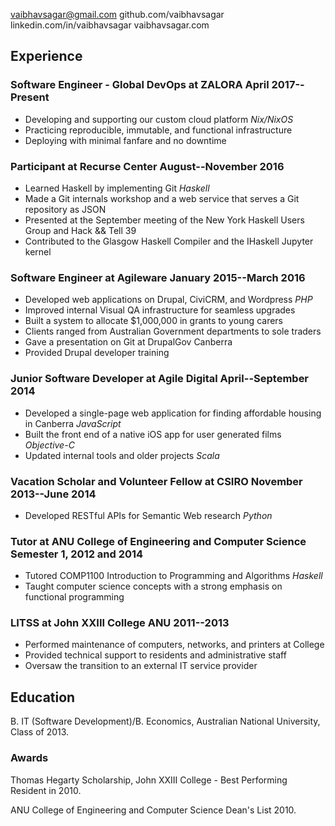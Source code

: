 vaibhavsagar@gmail.com github.com/vaibhavsagar linkedin.com/in/vaibhavsagar vaibhavsagar.com

Experience
----------

### Software Engineer - Global DevOps at ZALORA April 2017--Present

-   Developing and supporting our custom cloud platform *Nix/NixOS*
-   Practicing reproducible, immutable, and functional infrastructure
-   Deploying with minimal fanfare and no downtime

### Participant at Recurse Center August--November 2016

-   Learned Haskell by implementing Git *Haskell*
-   Made a Git internals workshop and a web service that serves a Git repository as JSON
-   Presented at the September meeting of the New York Haskell Users Group and Hack && Tell 39
-   Contributed to the Glasgow Haskell Compiler and the IHaskell Jupyter kernel

### Software Engineer at Agileware January 2015--March 2016

-   Developed web applications on Drupal, CiviCRM, and Wordpress *PHP*
-   Improved internal Visual QA infrastructure for seamless upgrades
-   Built a system to allocate $1,000,000 in grants to young carers
-   Clients ranged from Australian Government departments to sole traders
-   Gave a presentation on Git at DrupalGov Canberra
-   Provided Drupal developer training

### Junior Software Developer at Agile Digital April--September 2014

-   Developed a single-page web application for finding affordable housing in Canberra *JavaScript*
-   Built the front end of a native iOS app for user generated films *Objective-C*
-   Updated internal tools and older projects *Scala*

### Vacation Scholar and Volunteer Fellow at CSIRO November 2013--June 2014

-   Developed RESTful APIs for Semantic Web research *Python*

### Tutor at ANU College of Engineering and Computer Science Semester 1, 2012 and 2014

-   Tutored COMP1100 Introduction to Programming and Algorithms *Haskell*
-   Taught computer science concepts with a strong emphasis on functional programming

### LITSS at John XXIII College ANU 2011--2013

-   Performed maintenance of computers, networks, and printers at College
-   Provided technical support to residents and administrative staff
-   Oversaw the transition to an external IT service provider

Education
---------

B. IT (Software Development)/B. Economics, Australian National University, Class of 2013.

### Awards

Thomas Hegarty Scholarship, John XXIII College - Best Performing Resident in 2010.

ANU College of Engineering and Computer Science Dean's List 2010.
